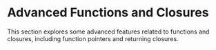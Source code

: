 # Advanced Functions and Closures

This section explores some advanced features related to functions and closures, including function
pointers and returning closures.
